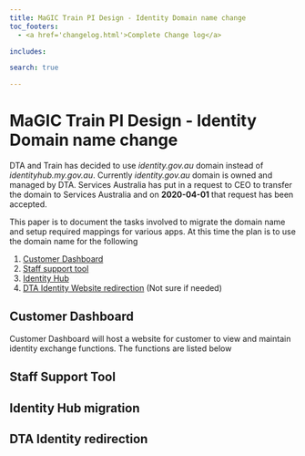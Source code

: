 ```yaml
---
title: MaGIC Train PI Design - Identity Domain name change
toc_footers: 
  - <a href='changelog.html'>Complete Change log</a>

includes: 

search: true

---
```


# MaGIC Train PI Design - Identity Domain name change
DTA and Train has decided to use *identity.gov.au* domain instead of *identityhub.my.gov.au*. Currently *identity.gov.au* domain is owned and managed by DTA. Services Australia has put in a request to CEO to transfer the domain to Services Australia and on **2020-04-01** that request has been accepted. 

This paper is to document the tasks involved to migrate the domain name and setup required mappings for various apps. At this time the plan is to use the domain name for the following 

1.  [Customer Dashboard](#CUSTOMER_DASHBOARD)
1.  [Staff support tool](#STAFF_SUPPORT_TOOL)
1.  [Identity Hub](#IDENTITY_HUB_MIGRATION)
1.  [DTA Identity Website redirection](#DTA_WEB_REDIRECT) (Not sure if needed)  

## <a id="CUSTOMER_DASHBOARD"></a>Customer Dashboard
Customer Dashboard will host a website for customer to view and maintain identity exchange functions. The functions are listed below 

## <a id="STAFF_SUPPORT_TOOL"></a>Staff Support Tool
## <a id="IDENTITY_HUB_MIGRATION"></a>Identity Hub migration 
## <a id="DTA_WEB_REDIRECT"></a>DTA Identity redirection 